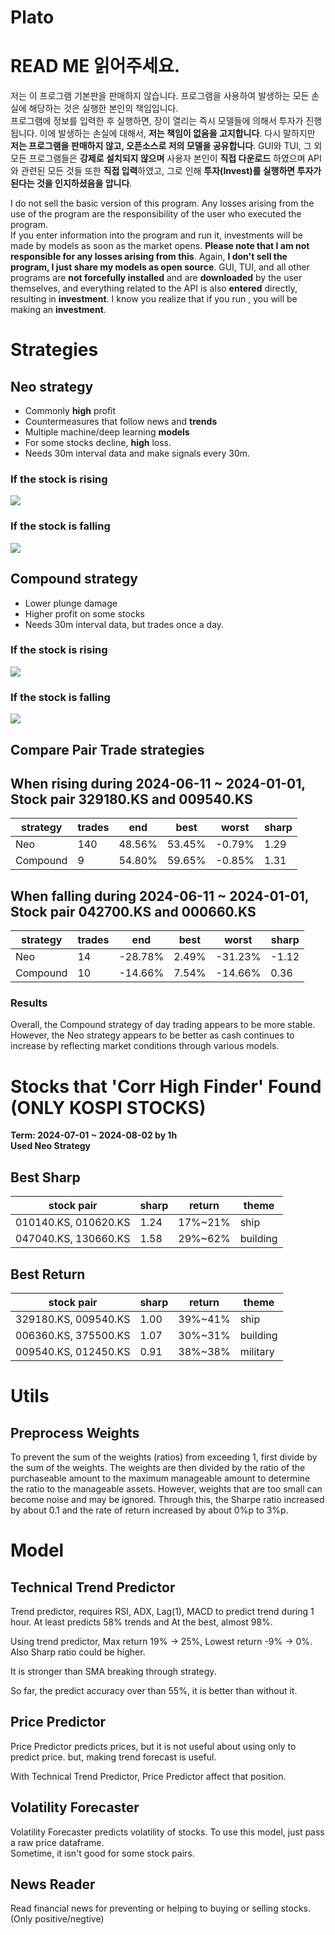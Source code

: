 # Plato

# READ ME 읽어주세요.

저는 이 프로그램 기본판을 판매하지 않습니다. 프로그램을 사용하여 발생하는 모든 손실에 해당하는 것은 실행한 본인의 책임입니다.  
프로그램에 정보를 입력한 후 실행하면, 장이 열리는 즉시 모델들에 의해서 투자가 진행됩니다. 이에 발생하는 손실에 대해서, **저는 책임이 없음을 고지합니다**.
다시 말하지만 **저는 프로그램을 판매하지 않고, 오픈소스로 저의 모델을 공유합니다**. GUI와 TUI, 그 외 모든 프로그램들은 **강제로 설치되지 않으며** 사용자 본인이 **직접 다운로드** 하였으며 API와 관련된 모든 것들 또한 **직접 입력**하였고, 그로 인해 **투자(Invest)를 실행하면 투자가 된다는 것을 인지하셨음을 압니다**.

I do not sell the basic version of this program. Any losses arising from the use of the program are the responsibility of the user who executed the program.  
If you enter information into the program and run it, investments will be made by models as soon as the market opens. **Please note that I am not responsible for any losses arising from this**.
Again, **I don't sell the program, I just share my models as open source**. GUI, TUI, and all other programs are **not forcefully installed** and are **downloaded** by the user themselves, and everything related to the API is also **entered** directly, resulting in **investment**. I know you realize that if you run , you will be making an **investment**.

# Strategies

## Neo strategy

* Commonly **high** profit
* Countermeasures that follow news and **trends**
* Multiple machine/deep learning **models**
* For some stocks decline, **high** loss.
* Needs 30m interval data and make signals every 30m.

### If the stock is rising
![](./resources/neo-rise.png)
### If the stock is falling
![](./resources/neo-decline.png)


## Compound strategy

* Lower plunge damage  
* Higher profit on some stocks
* Needs 30m interval data, but trades once a day.

### If the stock is rising
![](./resources/compound-rise.png)
### If the stock is falling
![](./resources/compound-decline.png)

## Compare Pair Trade strategies

When rising during 2024-06-11 ~ 2024-01-01, Stock pair 329180.KS and 009540.KS
-----------

| strategy | trades | end | best | worst | sharp |
|----------|--------|-----|------|-------|-------|
|Neo|140|48.56%|53.45%|-0.79%|1.29|
|Compound|9|54.80%|59.65%|-0.85%|1.31|

When falling during 2024-06-11 ~ 2024-01-01, Stock pair 042700.KS and 000660.KS
-----------

| strategy | trades | end | best | worst | sharp |
|----------|--------|-----|------|-------|-------|
|Neo|14|-28.78%|2.49%|-31.23%|-1.12|
|Compound|10|-14.66%|7.54%|-14.66%|0.36|

### Results

Overall, the Compound strategy of day trading appears to be more stable. However, the Neo strategy appears to be better as cash continues to increase by reflecting market conditions through various models.

# Stocks that 'Corr High Finder' Found (ONLY KOSPI STOCKS)

**Term: 2024-07-01 ~ 2024-08-02 by 1h**  
**Used Neo Strategy**

## Best Sharp

| stock pair | sharp | return | theme |
|------------|-------|--------|-------|
|010140.KS, 010620.KS|1.24|17%~21%|ship|
|047040.KS, 130660.KS|1.58|29%~62%|building|

## Best Return

| stock pair | sharp | return | theme |
|------------|-------|--------|-------|
|329180.KS, 009540.KS|1.00|39%~41%|ship|
|006360.KS, 375500.KS|1.07|30%~31%|building
|009540.KS, 012450.KS|0.91|38%~38%|military|

# Utils

## Preprocess Weights

To prevent the sum of the weights (ratios) from exceeding 1, first divide by the sum of the weights. The weights are then divided by the ratio of the purchaseable amount to the maximum manageable amount to determine the ratio to the manageable assets.
However, weights that are too small can become noise and may be ignored. Through this, the Sharpe ratio increased by about 0.1 and the rate of return increased by about 0%p to 3%p.

# Model

## Technical Trend Predictor

Trend predictor, requires RSI, ADX, Lag(1), MACD to predict trend during 1 hour. At least predicts 58% trends and At the best, almost 98%.

Using trend predictor, Max return 19% -> 25%, Lowest return -9% -> 0%. Also Sharp ratio could be higher.

It is stronger than SMA breaking through strategy.

So far, the predict accuracy over than 55%, it is better than without it.

## Price Predictor

Price Predictor predicts prices, but it is not useful about using only to predict price. but, making trend forecast is useful. 

With Technical Trend Predictor, Price Predictor affect that position.

## Volatility Forecaster

Volatility Forecaster predicts volatility of stocks. To use this model, just pass a raw price dataframe.  
Sometime, it isn't good for some stock pairs.

## News Reader

Read financial news for preventing or helping to buying or selling stocks. (Only positive/negtive)